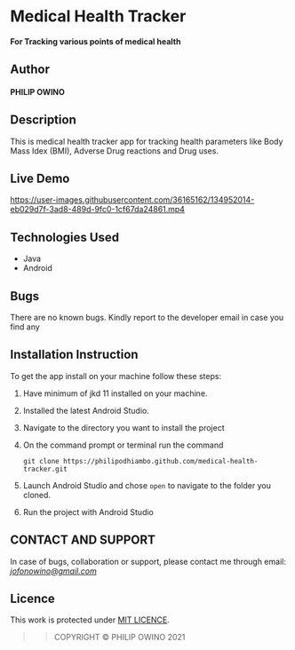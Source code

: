 
# Medical Health Tracker

#### For Tracking various points of medical health

## Author

#### PHILIP OWINO

## Description

This is medical health tracker app for tracking health parameters like Body Mass Idex (BMI), Adverse Drug reactions and Drug uses.

## Live Demo


https://user-images.githubusercontent.com/36165162/134952014-eb029d7f-3ad8-489d-9fc0-1cf67da24861.mp4


## Technologies Used
- Java
- Android


## Bugs

There are no known bugs. Kindly report to the developer email in case you find any

## Installation Instruction

To get the app install on your machine follow these steps:
1. Have minimum of jkd 11 installed on your machine.
1. Installed the latest Android Studio.
1. Navigate to the directory you want to install the project
1. On the command prompt or terminal run the command

    ```
    git clone https://philipodhiambo.github.com/medical-health-tracker.git
    ```
1. Launch Android Studio and chose ``open`` to navigate to the folder you cloned.

1. Run the project with Android Studio

## CONTACT AND SUPPORT
In case of bugs, collaboration or support, please contact me through email: *jofonowino@gmail.com*

## Licence

This work is protected under [MIT LICENCE](LICENCE).

>>COPYRIGHT &copy; PHILIP OWINO 2021
